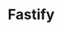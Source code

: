 ---
codehost: https://github.com/https://github.com/fastify/fastify
logohandle: fastifyio
sort: fastify
title: Fastify
twitter: https://x.com/fastifyjs
website: https://www.fastify.io/
---